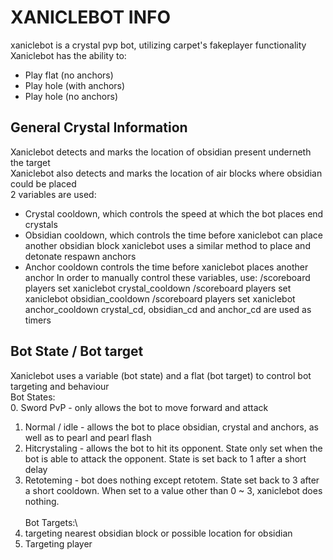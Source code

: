# XANICLEBOT INFO
xaniclebot is a crystal pvp bot, utilizing carpet's fakeplayer functionality\
Xaniclebot has the ability to:
 - Play flat (no anchors)
 - Play hole (with anchors)
 - Play hole (no anchors)
## General Crystal Information
Xaniclebot detects and marks the location of obsidian present underneth the target\
Xaniclebot also detects and marks the location of air blocks where obsidian could be placed\
2 variables are used:
 - Crystal cooldown, which controls the speed at which the bot places end crystals
 - Obsidian cooldown, which controls the time before xaniclebot can place another obsidian block
xaniclebot uses a similar method to place and detonate respawn anchors
 - Anchor cooldown controls the time before xaniclebot places another anchor
In order to manually control these variables, use:
    /scoreboard players set xaniclebot crystal_cooldown <value>
    /scoreboard players set xaniclebot obsidian_cooldown <value>
    /scoreboard players set xaniclebot anchor_cooldown <value>
crystal_cd, obsidian_cd and anchor_cd are used as timers
## Bot State / Bot target
Xaniclebot uses a variable (bot state) and a flat (bot target) to control bot targeting and behaviour\
Bot States:\
0. Sword PvP - only allows the bot to move forward and attack
1. Normal / idle - allows the bot to place obsidian, crystal and anchors, as well as to pearl and pearl flash
2. Hitcrystaling - allows the bot to hit its opponent. State only set when the bot is able to attack the opponent. State is set back to 1 after a short delay
3. Retoteming - bot does nothing except retotem. State set back to 3 after a short cooldown.
When set to a value other than 0 ~ 3, xaniclebot does nothing.\
\
Bot Targets:\
0. targeting nearest obsidian block or possible location for obsidian
1. Targeting player
